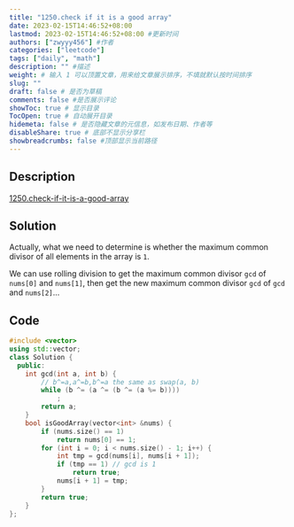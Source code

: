 ```yaml
---
title: "1250.check if it is a good array"
date: 2023-02-15T14:46:52+08:00
lastmod: 2023-02-15T14:46:52+08:00 #更新时间
authors: ["zwyyy456"] #作者
categories: ["leetcode"]
tags: ["daily", "math"]
description: "" #描述
weight: # 输入 1 可以顶置文章，用来给文章展示排序，不填就默认按时间排序
slug: ""
draft: false # 是否为草稿
comments: false #是否展示评论
showToc: true # 显示目录
TocOpen: true # 自动展开目录
hidemeta: false # 是否隐藏文章的元信息，如发布日期、作者等
disableShare: true # 底部不显示分享栏
showbreadcrumbs: false #顶部显示当前路径
---
```

## Description
[1250.check-if-it-is-a-good-array](https://leetcode.com/problems/check-if-it-is-a-good-array/)

## Solution
Actually, what we need to determine is whether the maximum common divisor of all elements in the array is `1`.

We can use rolling division to get the maximum common divisor `gcd` of `nums[0]` and `nums[1]`, then get the new maximum common divisor `gcd` of `gcd` and `nums[2]`...

## Code
```cpp
#include <vector>
using std::vector;
class Solution {
  public:
    int gcd(int a, int b) {
        // b^=a,a^=b,b^=a the same as swap(a, b)
        while (b ^= (a ^= (b ^= (a %= b))))
            ;
        return a;
    }
    bool isGoodArray(vector<int> &nums) {
        if (nums.size() == 1)
            return nums[0] == 1;
        for (int i = 0; i < nums.size() - 1; i++) {
            int tmp = gcd(nums[i], nums[i + 1]);
            if (tmp == 1) // gcd is 1
                return true;
            nums[i + 1] = tmp;
        }
        return true;
    }
};
```